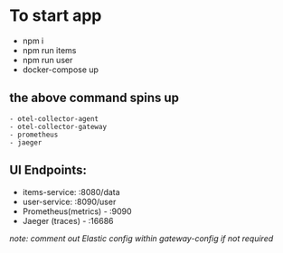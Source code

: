 # To start app
- npm i
- npm run items
- npm run user
- docker-compose up

## the above command spins up
    - otel-collector-agent
    - otel-collector-gateway
    - prometheus
    - jaeger

## UI Endpoints:
- items-service: :8080/data
- user-service: :8090/user
- Prometheus(metrics) - :9090
- Jaeger (traces) - :16686

*note: comment out Elastic config within gateway-config if not required*
